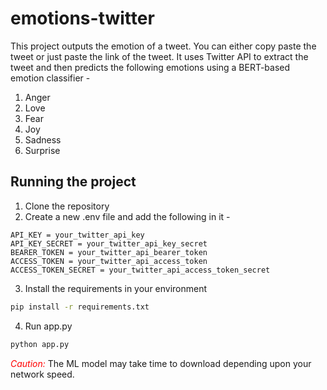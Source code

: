 # emotions-twitter
This project outputs the emotion of a tweet. You can either copy paste the tweet or just paste the link of the tweet. It uses Twitter API to extract the tweet and then predicts the following emotions using a BERT-based emotion classifier - 
1. Anger 
2. Love 
3. Fear
4. Joy
5. Sadness
6. Surprise

## Running the project
1. Clone the repository
2. Create a new .env file and add the following in it - 
```
API_KEY = your_twitter_api_key
API_KEY_SECRET = your_twitter_api_key_secret
BEARER_TOKEN = your_twitter_api_bearer_token
ACCESS_TOKEN = your_twitter_api_access_token
ACCESS_TOKEN_SECRET = your_twitter_api_access_token_secret
```
3. Install the requirements in your environment
```bash
pip install -r requirements.txt
```
4. Run app.py
```bash
python app.py
```

<span style="color:red">*Caution:* </span> The ML model may take time to download depending upon your network speed.